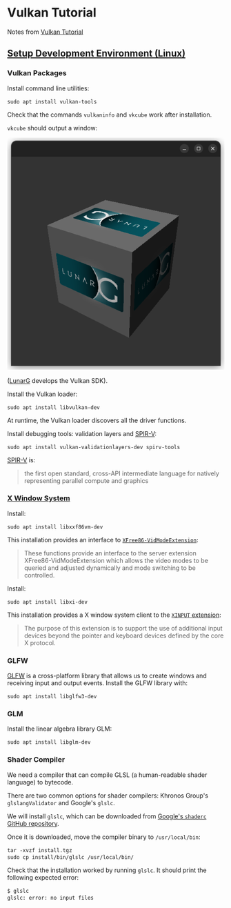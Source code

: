 # Vulkan Tutorial

Notes from [Vulkan Tutorial](https://docs.vulkan.org/tutorial/latest/00_Introduction.html)

## [Setup Development Environment (Linux)](https://docs.vulkan.org/tutorial/latest/02_Development_environment.html#_linux)

### Vulkan Packages

Install command line utilities:
```
sudo apt install vulkan-tools 
```

Check that the commands `vulkaninfo` and `vkcube` work after installation.

`vkcube` should output a window:

![Check if Vulkan is working with vkcube](images/vkcube.png)

([LunarG](https://en.wikipedia.org/wiki/LunarG) develops the Vulkan SDK).

Install the Vulkan loader:
```
sudo apt install libvulkan-dev 
```

At runtime, the Vulkan loader discovers all the driver functions.

Install debugging tools: validation layers and [SPIR-V](https://www.khronos.org/spir/):
```
sudo apt install vulkan-validationlayers-dev spirv-tools
```

[SPIR-V](https://www.khronos.org/spir/) is:
> the first open standard, cross-API intermediate language for natively representing parallel compute and graphics

### [X Window System](https://en.wikipedia.org/wiki/X_Window_System)

Install:
```
sudo apt install libxxf86vm-dev
```

This installation provides an interface to [`XFree86-VidModeExtension`](https://www.xfree86.org/current/XF86VidMode.3.html):

> These functions provide an interface to the server extension XFree86-VidModeExtension which allows the video modes to be queried and adjusted dynamically and mode switching to be controlled.

Install: 
```
sudo apt install libxi-dev
```

This installation provides a X window system client to the [`XINPUT` extension](http://refspecs.linux-foundation.org/X11/Xinput.pdf):

> The purpose of this extension is to support the use of additional input devices beyond the pointer and keyboard devices defined by the
core X protocol.

### GLFW

[GLFW](https://www.glfw.org/) is a cross-platform library that allows us to create windows and receiving input and output events. Install the GLFW library with:
```
sudo apt install libglfw3-dev
```

### GLM

Install the linear algebra library GLM:
```
sudo apt install libglm-dev
```

### Shader Compiler

We need a compiler that can compile GLSL (a human-readable shader language) to bytecode.

There are two common options for shader compilers: Khronos Group's `glslangValidator` and Google's `glslc`.

We will install `glslc`, which can be downloaded from [Google's `shaderc` GitHub repository](https://github.com/google/shaderc/blob/main/downloads.md).

Once it is downloaded, move the compiler binary to `/usr/local/bin`:
```
tar -xvzf install.tgz
sudo cp install/bin/glslc /usr/local/bin/
```

Check that the installation worked by running `glslc`. It should print the following expected error:

```
$ glslc
glslc: error: no input files
```
